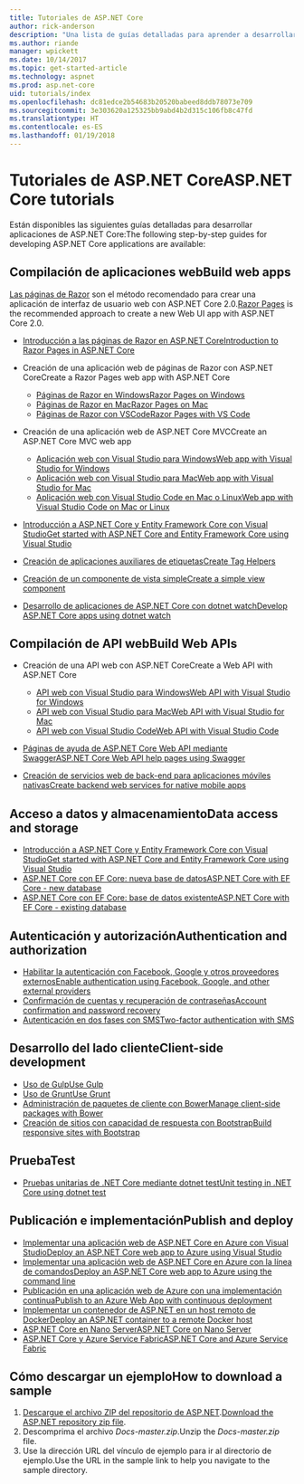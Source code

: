 ```yaml
---
title: Tutoriales de ASP.NET Core
author: rick-anderson
description: "Una lista de guías detalladas para aprender a desarrollar aplicaciones de ASP.NET Core."
ms.author: riande
manager: wpickett
ms.date: 10/14/2017
ms.topic: get-started-article
ms.technology: aspnet
ms.prod: asp.net-core
uid: tutorials/index
ms.openlocfilehash: dc81edce2b54683b20520babeed8ddb78073e709
ms.sourcegitcommit: 3e303620a125325bb9abd4b2d315c106fb8c47fd
ms.translationtype: HT
ms.contentlocale: es-ES
ms.lasthandoff: 01/19/2018
---
```

# <a name="aspnet-core-tutorials"></a><span data-ttu-id="31ee4-103">Tutoriales de ASP.NET Core</span><span class="sxs-lookup"><span data-stu-id="31ee4-103">ASP.NET Core tutorials</span></span>

<span data-ttu-id="31ee4-104">Están disponibles las siguientes guías detalladas para desarrollar aplicaciones de ASP.NET Core:</span><span class="sxs-lookup"><span data-stu-id="31ee4-104">The following step-by-step guides for developing ASP.NET Core applications are available:</span></span>

## <a name="build-web-apps"></a><span data-ttu-id="31ee4-105">Compilación de aplicaciones web</span><span class="sxs-lookup"><span data-stu-id="31ee4-105">Build web apps</span></span>

<span data-ttu-id="31ee4-106">[Las páginas de Razor](xref:mvc/razor-pages/index) son el método recomendado para crear una aplicación de interfaz de usuario web con ASP.NET Core 2.0.</span><span class="sxs-lookup"><span data-stu-id="31ee4-106">[Razor Pages](xref:mvc/razor-pages/index) is the recommended approach to create a new Web UI app with ASP.NET Core 2.0.</span></span>

* [<span data-ttu-id="31ee4-107">Introducción a las páginas de Razor en ASP.NET Core</span><span class="sxs-lookup"><span data-stu-id="31ee4-107">Introduction to Razor Pages in ASP.NET Core</span></span>](xref:mvc/razor-pages/index)
* <span data-ttu-id="31ee4-108">Creación de una aplicación web de páginas de Razor con ASP.NET Core</span><span class="sxs-lookup"><span data-stu-id="31ee4-108">Create a Razor Pages web app with ASP.NET Core</span></span>

   * [<span data-ttu-id="31ee4-109">Páginas de Razor en Windows</span><span class="sxs-lookup"><span data-stu-id="31ee4-109">Razor Pages on Windows</span></span>](xref:tutorials/razor-pages/index)
   * [<span data-ttu-id="31ee4-110">Páginas de Razor en Mac</span><span class="sxs-lookup"><span data-stu-id="31ee4-110">Razor Pages on Mac</span></span>](xref:tutorials/razor-pages-mac/index)
   * [<span data-ttu-id="31ee4-111">Páginas de Razor con VSCode</span><span class="sxs-lookup"><span data-stu-id="31ee4-111">Razor Pages with VS Code</span></span>](xref:tutorials/razor-pages-vsc/index)  

* <span data-ttu-id="31ee4-112">Creación de una aplicación web de ASP.NET Core MVC</span><span class="sxs-lookup"><span data-stu-id="31ee4-112">Create an ASP.NET Core MVC web app</span></span>

   * [<span data-ttu-id="31ee4-113">Aplicación web con Visual Studio para Windows</span><span class="sxs-lookup"><span data-stu-id="31ee4-113">Web app with Visual Studio for Windows</span></span>](first-mvc-app/index.md)
   * [<span data-ttu-id="31ee4-114">Aplicación web con Visual Studio para Mac</span><span class="sxs-lookup"><span data-stu-id="31ee4-114">Web app with Visual Studio for Mac</span></span>](first-mvc-app-mac/index.md)
   * [<span data-ttu-id="31ee4-115">Aplicación web con Visual Studio Code en Mac o Linux</span><span class="sxs-lookup"><span data-stu-id="31ee4-115">Web app with Visual Studio Code on Mac or Linux</span></span>](first-mvc-app-xplat/index.md)

* [<span data-ttu-id="31ee4-116">Introducción a ASP.NET Core y Entity Framework Core con Visual Studio</span><span class="sxs-lookup"><span data-stu-id="31ee4-116">Get started with ASP.NET Core and Entity Framework Core using Visual Studio</span></span>](../data/ef-mvc/index.md)
* [<span data-ttu-id="31ee4-117">Creación de aplicaciones auxiliares de etiquetas</span><span class="sxs-lookup"><span data-stu-id="31ee4-117">Create Tag Helpers</span></span>](../mvc/views/tag-helpers/authoring.md)
* [<span data-ttu-id="31ee4-118">Creación de un componente de vista simple</span><span class="sxs-lookup"><span data-stu-id="31ee4-118">Create a simple view component</span></span>](../mvc/views/view-components.md#walkthrough-creating-a-simple-view-component)
* [<span data-ttu-id="31ee4-119">Desarrollo de aplicaciones de ASP.NET Core con dotnet watch</span><span class="sxs-lookup"><span data-stu-id="31ee4-119">Develop ASP.NET Core apps using dotnet watch</span></span>](dotnet-watch.md)

## <a name="build-web-apis"></a><span data-ttu-id="31ee4-120">Compilación de API web</span><span class="sxs-lookup"><span data-stu-id="31ee4-120">Build Web APIs</span></span>
* <span data-ttu-id="31ee4-121">Creación de una API web con ASP.NET Core</span><span class="sxs-lookup"><span data-stu-id="31ee4-121">Create a Web API with ASP.NET Core</span></span>

  * [<span data-ttu-id="31ee4-122">API web con Visual Studio para Windows</span><span class="sxs-lookup"><span data-stu-id="31ee4-122">Web API with Visual Studio for Windows</span></span>](first-web-api.md)
  * [<span data-ttu-id="31ee4-123">API web con Visual Studio para Mac</span><span class="sxs-lookup"><span data-stu-id="31ee4-123">Web API with Visual Studio for Mac</span></span>](xref:tutorials/first-web-api-mac)
  * [<span data-ttu-id="31ee4-124">API web con Visual Studio Code</span><span class="sxs-lookup"><span data-stu-id="31ee4-124">Web API with Visual Studio Code</span></span>](web-api-vsc.md)
  
* [<span data-ttu-id="31ee4-125">Páginas de ayuda de ASP.NET Core Web API mediante Swagger</span><span class="sxs-lookup"><span data-stu-id="31ee4-125">ASP.NET Core Web API help pages using Swagger</span></span>](web-api-help-pages-using-swagger.md)
* [<span data-ttu-id="31ee4-126">Creación de servicios web de back-end para aplicaciones móviles nativas</span><span class="sxs-lookup"><span data-stu-id="31ee4-126">Create backend web services for native mobile apps</span></span>](../mobile/native-mobile-backend.md)

## <a name="data-access-and-storage"></a><span data-ttu-id="31ee4-127">Acceso a datos y almacenamiento</span><span class="sxs-lookup"><span data-stu-id="31ee4-127">Data access and storage</span></span>
* [<span data-ttu-id="31ee4-128">Introducción a ASP.NET Core y Entity Framework Core con Visual Studio</span><span class="sxs-lookup"><span data-stu-id="31ee4-128">Get started with ASP.NET Core and Entity Framework Core using Visual Studio</span></span>](../data/ef-mvc/index.md)
* [<span data-ttu-id="31ee4-129">ASP.NET Core con EF Core: nueva base de datos</span><span class="sxs-lookup"><span data-stu-id="31ee4-129">ASP.NET Core with EF Core - new database</span></span>](https://docs.microsoft.com/ef/core/get-started/aspnetcore/new-db)
* [<span data-ttu-id="31ee4-130">ASP.NET Core con EF Core: base de datos existente</span><span class="sxs-lookup"><span data-stu-id="31ee4-130">ASP.NET Core with EF Core - existing database</span></span>](https://docs.microsoft.com/ef/core/get-started/aspnetcore/existing-db)

## <a name="authentication-and-authorization"></a><span data-ttu-id="31ee4-131">Autenticación y autorización</span><span class="sxs-lookup"><span data-stu-id="31ee4-131">Authentication and authorization</span></span>
* [<span data-ttu-id="31ee4-132">Habilitar la autenticación con Facebook, Google y otros proveedores externos</span><span class="sxs-lookup"><span data-stu-id="31ee4-132">Enable authentication using Facebook, Google, and other external providers</span></span>](../security/authentication/social/index.md)
* [<span data-ttu-id="31ee4-133">Confirmación de cuentas y recuperación de contraseñas</span><span class="sxs-lookup"><span data-stu-id="31ee4-133">Account confirmation and password recovery</span></span>](../security/authentication/accconfirm.md)
* [<span data-ttu-id="31ee4-134">Autenticación en dos fases con SMS</span><span class="sxs-lookup"><span data-stu-id="31ee4-134">Two-factor authentication with SMS</span></span>](../security/authentication/2fa.md)

## <a name="client-side-development"></a><span data-ttu-id="31ee4-135">Desarrollo del lado cliente</span><span class="sxs-lookup"><span data-stu-id="31ee4-135">Client-side development</span></span>
* [<span data-ttu-id="31ee4-136">Uso de Gulp</span><span class="sxs-lookup"><span data-stu-id="31ee4-136">Use Gulp</span></span>](../client-side/using-gulp.md)
* [<span data-ttu-id="31ee4-137">Uso de Grunt</span><span class="sxs-lookup"><span data-stu-id="31ee4-137">Use Grunt</span></span>](../client-side/using-grunt.md)
* [<span data-ttu-id="31ee4-138">Administración de paquetes de cliente con Bower</span><span class="sxs-lookup"><span data-stu-id="31ee4-138">Manage client-side packages with Bower</span></span>](../client-side/bower.md)
* [<span data-ttu-id="31ee4-139">Creación de sitios con capacidad de respuesta con Bootstrap</span><span class="sxs-lookup"><span data-stu-id="31ee4-139">Build responsive sites with Bootstrap</span></span>](../client-side/bootstrap.md)

## <a name="test"></a><span data-ttu-id="31ee4-140">Prueba</span><span class="sxs-lookup"><span data-stu-id="31ee4-140">Test</span></span>
* [<span data-ttu-id="31ee4-141">Pruebas unitarias de .NET Core mediante dotnet test</span><span class="sxs-lookup"><span data-stu-id="31ee4-141">Unit testing in .NET Core using dotnet test</span></span>](https://docs.microsoft.com/dotnet/articles/core/testing/unit-testing-with-dotnet-test)

## <a name="publish-and-deploy"></a><span data-ttu-id="31ee4-142">Publicación e implementación</span><span class="sxs-lookup"><span data-stu-id="31ee4-142">Publish and deploy</span></span>
* [<span data-ttu-id="31ee4-143">Implementar una aplicación web de ASP.NET Core en Azure con Visual Studio</span><span class="sxs-lookup"><span data-stu-id="31ee4-143">Deploy an ASP.NET Core web app to Azure using Visual Studio</span></span>](publish-to-azure-webapp-using-vs.md)
* [<span data-ttu-id="31ee4-144">Implementar una aplicación web de ASP.NET Core en Azure con la línea de comandos</span><span class="sxs-lookup"><span data-stu-id="31ee4-144">Deploy an ASP.NET Core web app to Azure using the command line</span></span>](publish-to-azure-webapp-using-cli.md)
* [<span data-ttu-id="31ee4-145">Publicación en una aplicación web de Azure con una implementación continua</span><span class="sxs-lookup"><span data-stu-id="31ee4-145">Publish to an Azure Web App with continuous deployment</span></span>](xref:host-and-deploy/azure-apps/azure-continuous-deployment)
* [<span data-ttu-id="31ee4-146">Implementar un contenedor de ASP.NET en un host remoto de Docker</span><span class="sxs-lookup"><span data-stu-id="31ee4-146">Deploy an ASP.NET container to a remote Docker host</span></span>](https://docs.microsoft.com/azure/vs-azure-tools-docker-hosting-web-apps-in-docker)
* [<span data-ttu-id="31ee4-147">ASP.NET Core en Nano Server</span><span class="sxs-lookup"><span data-stu-id="31ee4-147">ASP.NET Core on Nano Server</span></span>](nano-server.md)
* [<span data-ttu-id="31ee4-148">ASP.NET Core y Azure Service Fabric</span><span class="sxs-lookup"><span data-stu-id="31ee4-148">ASP.NET Core and Azure Service Fabric</span></span>](https://docs.microsoft.com/azure/service-fabric/service-fabric-add-a-web-frontend)

<a name="download"></a> 
## <a name="how-to-download-a-sample"></a><span data-ttu-id="31ee4-149">Cómo descargar un ejemplo</span><span class="sxs-lookup"><span data-stu-id="31ee4-149">How to download a sample</span></span>
1. <span data-ttu-id="31ee4-150">[Descargue el archivo ZIP del repositorio de ASP.NET](https://codeload.github.com/aspnet/Docs/zip/master).</span><span class="sxs-lookup"><span data-stu-id="31ee4-150">[Download the ASP.NET repository zip file](https://codeload.github.com/aspnet/Docs/zip/master).</span></span>
1. <span data-ttu-id="31ee4-151">Descomprima el archivo *Docs-master.zip*.</span><span class="sxs-lookup"><span data-stu-id="31ee4-151">Unzip the *Docs-master.zip* file.</span></span>
1. <span data-ttu-id="31ee4-152">Use la dirección URL del vínculo de ejemplo para ir al directorio de ejemplo.</span><span class="sxs-lookup"><span data-stu-id="31ee4-152">Use the URL in the sample link to help you navigate to the sample directory.</span></span> 
